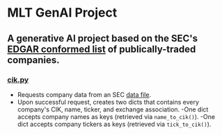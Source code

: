 # MLT GenAI Project
## A generative AI project based on the SEC's [EDGAR conformed list](https://www.sec.gov/search-filings/edgar-search-assistance/accessing-edgar-data) of publically-traded companies.

### [cik.py](cik_module/cik.py)
- Requests company data from an SEC [data file](https://www.sec.gov/files/company_tickers_exchange.json).
- Upon successful request, creates two dicts that contains every company's CIK, name, ticker, and exchange association.
  -One dict accepts company names as keys (retrieved via `name_to_cik()`).
  -One dict accepts company tickers as keys (retrieved via `tick_to_cik()`).


